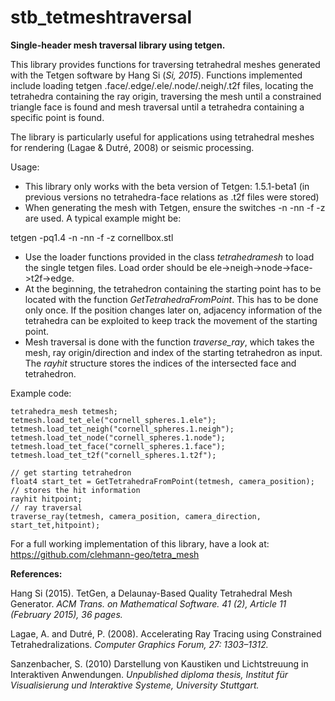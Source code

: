 # stb_tetmeshtraversal  

**Single-header mesh traversal library using tetgen.**
  
    
This library provides functions for traversing tetrahedral meshes generated with the Tetgen software by Hang Si (_Si, 2015_). Functions implemented include loading tetgen .face/.edge/.ele/.node/.neigh/.t2f files, locating the tetrahedra containing the ray origin, traversing the mesh until a constrained triangle face is found and mesh traversal until a tetrahedra containing a specific point is found.     

The library is particularly useful for applications using tetrahedral  meshes for rendering (Lagae & Dutré, 2008) or seismic processing.  

Usage:

- This library only works with the beta version of Tetgen: 1.5.1-beta1 (in previous versions no tetrahedra-face relations as .t2f files were stored)
- When generating the mesh with Tetgen, ensure the switches -n -nn -f -z are used. A typical example might be: 

tetgen -pq1.4 -n -nn -f -z cornellbox.stl 

- Use the loader functions provided in the class _tetrahedramesh_ to load the single tetgen files. Load order should be ele->neigh->node->face->t2f->edge.
- At the beginning, the tetrahedron containing the starting point has to be located with the function _GetTetrahedraFromPoint_. This has to be done only once. If the position changes later on, adjacency information of the tetrahedra can be exploited to keep track the movement of the starting point. 
- Mesh traversal is done with the function _traverse_ray_, which takes the mesh, ray origin/direction and index of the starting tetrahedron as input. The _rayhit_ structure stores the indices of the intersected face and tetrahedron. 

Example code:
	
	tetrahedra_mesh tetmesh;
	tetmesh.load_tet_ele("cornell_spheres.1.ele");
	tetmesh.load_tet_neigh("cornell_spheres.1.neigh");
	tetmesh.load_tet_node("cornell_spheres.1.node");
	tetmesh.load_tet_face("cornell_spheres.1.face");
	tetmesh.load_tet_t2f("cornell_spheres.1.t2f");
    
    // get starting tetrahedron
    float4 start_tet = GetTetrahedraFromPoint(tetmesh, camera_position);
    // stores the hit information
    rayhit hitpoint;
  	// ray traversal
    traverse_ray(tetmesh, camera_position, camera_direction, start_tet,hitpoint);
    

For a full working implementation of this library, have a look at: https://github.com/clehmann-geo/tetra_mesh
      
**References:**
        
Hang Si (2015). TetGen, a Delaunay-Based Quality Tetrahedral Mesh Generator. _ACM Trans. on Mathematical Software. 41 (2), Article 11 (February 2015), 36 pages._
        
Lagae, A. and Dutré, P. (2008). Accelerating Ray Tracing using Constrained Tetrahedralizations. _Computer Graphics Forum, 27: 1303–1312._

Sanzenbacher, S. (2010) Darstellung von Kaustiken und Lichtstreuung in Interaktiven Anwendungen. _Unpublished diploma thesis, Institut für Visualisierung und Interaktive Systeme, University Stuttgart._ 

